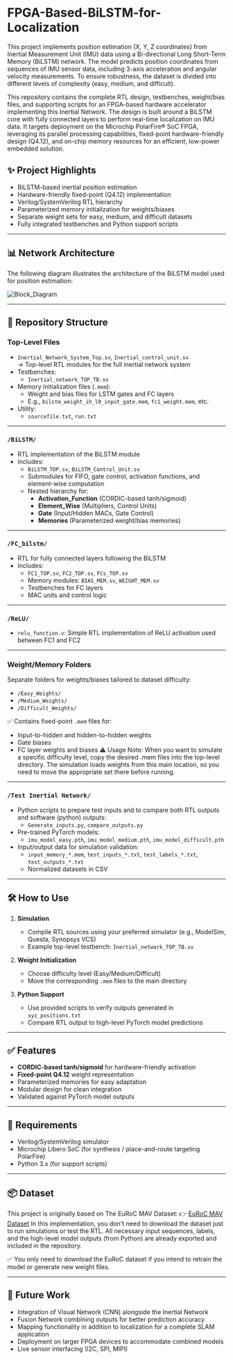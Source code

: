 # FPGA-Based-BiLSTM-for-Localization

This project implements position estimation (X, Y, Z coordinates) from Inertial Measurement Unit (IMU) data using a Bi-directional Long Short-Term Memory (BiLSTM) network. The model predicts position coordinates from sequences of IMU sensor data, including 3-axis acceleration and angular velocity measurements. To ensure robustness, the dataset is divided into different levels of complexity (easy, medium, and difficult).

This repository contains the complete RTL design, testbenches, weight/bias files, and supporting scripts for an FPGA-based hardware accelerator implementing this Inertial Network. The design is built around a BiLSTM core with fully connected layers to perform real-time localization on IMU data. It targets deployment on the Microchip PolarFire® SoC FPGA, leveraging its parallel processing capabilities, fixed-point hardware-friendly design (Q4.12), and on-chip memory resources for an efficient, low-power embedded solution.

## ✨ Project Highlights
- BiLSTM-based inertial position estimation
- Hardware-friendly fixed-point (Q4.12) implementation
- Verilog/SystemVerilog RTL hierarchy
- Parameterized memory initialization for weights/biases
- Separate weight sets for easy, medium, and difficult datasets
- Fully integrated testbenches and Python support scripts

---

## 📊 Network Architecture
The following diagram illustrates the architecture of the BiLSTM model used for position estimation:

![Block_Diagram](https://github.com/user-attachments/assets/6de97adc-6e68-434c-93c4-3af0c82c621c)

---

## 📂 Repository Structure

### Top-Level Files
- `Inertial_Network_System_Top.sv`, `Inertial_control_unit.sv`  
  → Top-level RTL modules for the full inertial network system  
- Testbenches:  
  - `Inertial_network_TOP_TB.sv`
- Memory initialization files (`.mem`):  
  - Weight and bias files for LSTM gates and FC layers  
  - E.g., `bilstm_weight_ih_l0_input_gate.mem`, `fc1_weight.mem`, etc.  
- Utility:  
  - `sourcefile.txt`, `run.txt`

---

### `/BiLSTM/`
- RTL implementation of the BiLSTM module  
- Includes:  
  - `BiLSTM_TOP.sv`, `BiLSTM_Control_Unit.sv`  
  - Submodules for FIFO, gate control, activation functions, and element-wise computation  
  - Nested hierarchy for:
    - **Activation_Function** (CORDIC-based tanh/sigmoid)
    - **Element_Wise** (Multipliers, Control Units)
    - **Gate** (Input/Hidden MACs, Gate Control)
    - **Memories** (Parameterized weight/bias memories)

---

### `/FC_bilstm/`
- RTL for fully connected layers following the BiLSTM
- Includes:  
  - `FC1_TOP.sv`, `FC2_TOP.sv`, `FCs_TOP.sv`  
  - Memory modules: `BIAS_MEM.sv`, `WEIGHT_MEM.sv`  
  - Testbenches for FC layers
  - MAC units and control logic

---

### `/ReLU/`
- `relu_function.v`: Simple RTL implementation of ReLU activation used between FC1 and FC2

---

### Weight/Memory Folders
Separate folders for weights/biases tailored to dataset difficulty:

- `/Easy_Weights/`
- `/Medium_Weights/`
- `/Difficult_Weights/`

✅ Contains fixed-point `.mem` files for:  
  - Input-to-hidden and hidden-to-hidden weights  
  - Gate biases  
  - FC layer weights and biases
⚠️ Usage Note:
When you want to simulate a specific difficulty level, copy the desired .mem files into the top-level directory. The simulation loads weights from this main location, so you need to move the appropriate set there before running.

---

### `/Test Inertial Network/`
- Python scripts to prepare test inputs and to compare both RTL outputs and software (python) outputs:
  - `Generate_inputs.py`, `compare_outputs.py`
- Pre-trained PyTorch models:
  - `imu_model_easy.pth`, `imu_model_medium.pth`, `imu_model_difficult.pth`
- Input/output data for simulation validation:
  - `input_memory_*.mem`, `test_inputs_*.txt`, `test_labels_*.txt`, `test_outputs_*.txt`
  - Normalized datasets in CSV

---

## 🛠️ How to Use
1. **Simulation**  
   - Compile RTL sources using your preferred simulator (e.g., ModelSim, Questa, Synopsys VCS)  
   - Example top-level testbench: `Inertial_network_TOP_TB.sv`  

2. **Weight Initialization**  
   - Choose difficulty level (Easy/Medium/Difficult)
   - Move the corresponding `.mem` files to the main directory  

3. **Python Support**  
   - Use provided scripts to verify outputs generated in `xyz_positions.txt`
   - Compare RTL output to high-level PyTorch model predictions

---

## ✅ Features
- **CORDIC-based tanh/sigmoid** for hardware-friendly activation
- **Fixed-point Q4.12** weight representation
- Parameterized memories for easy adaptation
- Modular design for clean integration
- Validated against PyTorch model outputs

---

## 📌 Requirements
- Verilog/SystemVerilog simulator
- Microchip Libero SoC (for synthesis / place-and-route targeting PolarFire)
- Python 3.x (for support scripts)

---

## 📦 Dataset
This project is originally based on The EuRoC MAV Dataset:
👉 [EuRoC MAV Dataset](https://projects.asl.ethz.ch/datasets/doku.php?id=kmavvisualinertialdatasets)
In this implementation, you don't need to download the dataset just to run simulations or test the RTL. All necessary input sequences, labels, and the high-level model outputs (from Python) are already exported and included in the repository.

✅ You only need to download the EuRoC dataset if you intend to retrain the model or generate new weight files.

---

## 🎯 Future Work
- Integration of Visual Network (CNN) alongside the Inertial Network
- Fusion Network combining outputs for better prediction accuracy
- Mapping functionality in addition to localization for a complete SLAM application
- Deployment on larger FPGA devices to accommodate combined models
- Live sensor interfacing (I2C, SPI, MIPI)
